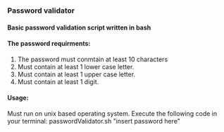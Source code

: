 ### Password validator

#### Basic password validation script written in bash

#### The password requirments:

1. The password must conmtain at least 10 characters
2. Must contain at least 1 lower case letter.
3. Must contain at least 1 upper case letter.
4. Must contain at least 1 digit.

#### Usage:

Must run on unix based operating system.
Execute the following code in your terminal: passwordValidator.sh "insert password here"